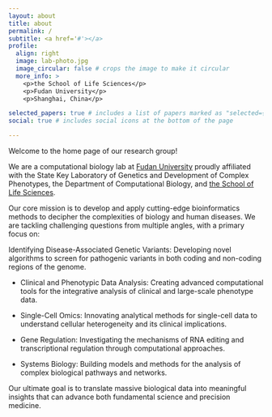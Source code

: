 ```yaml
---
layout: about
title: about
permalink: /
subtitle: <a href='#'></a>
profile:
  align: right
  image: lab-photo.jpg
  image_circular: false # crops the image to make it circular
  more_info: >
    <p>the School of Life Sciences</p>
    <p>Fudan University</p>
    <p>Shanghai, China</p>

selected_papers: true # includes a list of papers marked as "selected={true}"
social: true # includes social icons at the bottom of the page

---
```


Welcome to the home page of our research group!

We are a computational biology lab at [Fudan University](https://www.fudan.edu.cn/) proudly affiliated with the State Key Laboratory of Genetics and Development of Complex Phenotypes, the Department of Computational Biology, and [the School of Life Sciences](https://life.fudan.edu.cn/).

Our core mission is to develop and apply cutting-edge bioinformatics methods to decipher the complexities of biology and human diseases. We are tackling challenging questions from multiple angles, with a primary focus on:

Identifying Disease-Associated Genetic Variants: Developing novel algorithms to screen for pathogenic variants in both coding and non-coding regions of the genome.

- Clinical and Phenotypic Data Analysis: Creating advanced computational tools for the integrative analysis of clinical and large-scale phenotype data.

- Single-Cell Omics: Innovating analytical methods for single-cell data to understand cellular heterogeneity and its clinical implications.

- Gene Regulation: Investigating the mechanisms of RNA editing and transcriptional regulation through computational approaches.

- Systems Biology: Building models and methods for the analysis of complex biological pathways and networks.

Our ultimate goal is to translate massive biological data into meaningful insights that can advance both fundamental science and precision medicine.
